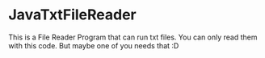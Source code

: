 # JavaTxtFileReader
This is a File Reader Program that can run txt files. You can only read them with this code. But maybe one of you needs that :D
